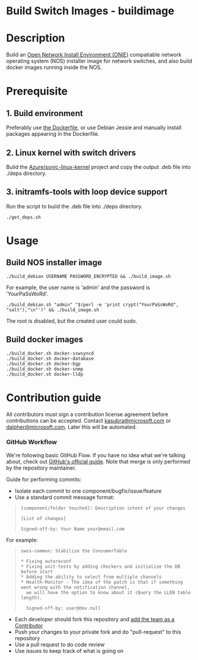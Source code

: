 # Build Switch Images - buildimage

# Description
Build an [Open Network Install Environment (ONIE)](https://github.com/opencomputeproject/onie) compatiable network operating system (NOS) installer image for network switches, and also build docker images running inside the NOS.

# Prerequisite
## 1. Build environment
Preferably use [the Dockerfile](https://github.com/Azure/sonic-build-tools/blob/master/sonic-slave/Dockerfile), or use Debian Jessie and manually install packages appearing in the Dockerfile.
## 2. Linux kernel with switch drivers
Build the [Azure/sonic-linux-kernel](https://github.com/Azure/sonic-linux-kernel) project and copy the output .deb file into ./deps directory.

## 3. initramfs-tools with loop device support
Run the script to build the .deb file into ./deps directory.

    ./get_deps.sh

# Usage
## Build NOS installer image

    ./build_debian USERNAME PASSWORD_ENCRYPTED && ./build_image.sh
    
For example, the user name is 'admin' and the password is 'YourPaSsWoRd'.

    ./build_debian.sh "admin" "$(perl -e 'print crypt("YourPaSsWoRd", "salt"),"\n"')" && ./build_image.sh

The root is disabled, but the created user could sudo.


## Build docker images

    ./build_docker.sh docker-sswsyncd
    ./build_docker.sh docker-database
    ./build_docker.sh docker-bgp
    ./build_docker.sh docker-snmp
    ./build_docker.sh docker-lldp

# Contribution guide

All contributors must sign a contribution license agreement before contributions can be accepted.  Contact kasubra@microsoft.com or daloher@microsoft.com.  Later this will be automated.

### GitHub Workflow

We're following basic GitHub Flow. If you have no idea what we're talking about, check out [GitHub's official guide](https://guides.github.com/introduction/flow/). Note that merge is only performed by the repository maintainer.

Guide for performing commits:

* Isolate each commit to one component/bugfix/issue/feature
* Use a standard commit message format:

>     [component/folder touched]: Description intent of your changes
>
>     [List of changes]
>
> 	  Signed-off-by: Your Name your@email.com

For example:

>     swss-common: Stabilize the ConsumerTable
>
>     * Fixing autoreconf
>     * Fixing unit-tests by adding checkers and initialize the DB before start
>     * Adding the ability to select from multiple channels
>     * Health-Monitor - The idea of the patch is that if something went wrong with the notification channel,
>       we will have the option to know about it (Query the LLEN table length).
>
>       Signed-off-by: user@dev.null


* Each developer should fork this repository and [add the team as a Contributor](https://help.github.com/articles/adding-collaborators-to-a-personal-repository)
* Push your changes to your private fork and do "pull-request" to this repository
* Use a pull request to do code review
* Use issues to keep track of what is going on
